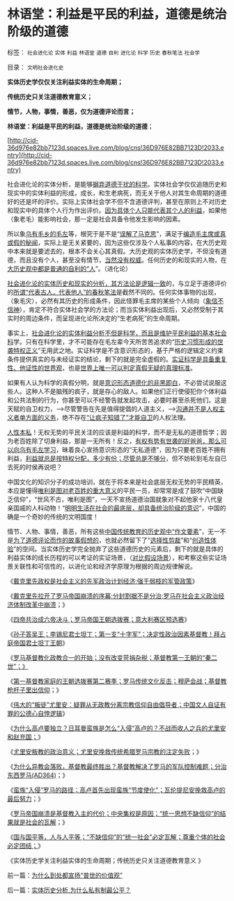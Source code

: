 # 林语堂：利益是平民的利益，道德是统治阶级的道德

标签： `社会进化论` `实体` `利益` `林语堂` `道德` `自利` `进化论` `科学` `历史` `春秋笔法` `社会学` 

目录： `文明社会进化史`

**实体历史学仅仅关注利益实体的生命周期；**

**传统历史只关注道德教育意义；**

**情节，人物，事情，善恶，仅为道德评论而言；**

**林语堂：利益是平民的利益，道德是统治阶级的道德**；

[http://cid-36d976e82bb7123d.spaces.live.com/blog/cns!36D976E82BB7123D!2033.entry](http://cid-36d976e82bb7123d.spaces.live.com/blog/cns!36D976E82BB7123D!2033.entry)

社会进化论的实体分析，是能够[摒弃道德干扰的科学](http://darthvad.blog.163.com/blog/static/53399470201061492537131/)。实体社会学仅仅追随历史和现实中的实体利益的形成，成长，和生老病死，而无关于他人对其生命周期的道德好的还是坏的评价。实际上实体社会学不但不含道德评判，甚至在原则上不对历史和现实中的具体个人行为作出评价。[因为具体个人只能代表其个人的利益](../../../2009/7/10/三脚猫真理艺术.md)，如果他（象老毛）能影响社会，那一定是社会具备令他发生影响的因素。

所以象[乌有毛乡的毛左](../../../2009/7/1/可能牛皇马宝的现实性的思想探针.md)等，根究于是不是“[误解了马克思](../../../2010/10/31/马克思，斯宾格勒，汤因比，斯塔夫里阿诺斯的“进化论”.md)”，满足于[编造毛主席或真或假的秘闻](../../../2010/4/19/“秘闻秘籍决定论”唯心历史和现实观体现的“国民文化.md)，实际上是无关紧要的，因为这些仅涉及个人私事的内容，在大历史观中本来就是要滤去的，根本不会关心其真假。大历史观的实体历史学，不但没有道德，而且没有个人，甚至没有情节，[当然没有权威](../../../2010/4/13/历史的细考权威没有“更权威”的发言权.md)。任何历史的和现实的人物，在[大历史观中都是普通的自利的“人](../../../2010/11/1/大历史观统一了现实和历史，没有“旧社会”和“道德典范”.md)”。（进化论）

[社会进化论的实体历史和现实的分析，其方法论是逻辑一致](../../../2010/11/2/社会进化论是实用科学.md)的，与立足于道德评价的[所谓“代表古人，代表他人”的春秋笔法](../../../2009/8/22/新闻自由不是史诗也不代表公正.md)是截然不同的。任何实体事物的出现，（象毛灾），必然有其历史的形成条件，因此怪罪毛主席的某些个人倾向（[象信不信神](../../../2010/11/1/人类社会合作的基础是无神论，人与人合作的契约与神无关！.md)），肯定不符合实体社会学的方法论；而当实体利益出现后，又必然受制于其实时的周边条件，而呈现进化论所决定的“生老病死”的生命周期。

事实上，[社会进化论的实体利益分析不但是科学，而且是维护平民利益的基本社会科](http://blog.sina.com.cn/s/blog_5563a64d0100dfvx.html)学。只有在科学里，才不可能存在毛左辈今天所苦苦追求的“[历史习惯形成的世袭特权正义](../../../2010/9/17/最根本的腐败：国企父母离退子女顶替.md)”无用武之地。实证科学是不含意识形态的，基于严格的逻辑定义约束条件提供真实的与未经证实的结论，剩下的就是完全虚假的。[实证科学是具备重复性、他证性的世界观](../../../2009/6/5/构成科学完备性的基础断言就是三要素.md)，也是[世界上唯一可以判定真假无疑的真理标准](../../../2009/12/4/科学的真理标准和绝对的“真理标准”.md)。

如果有人认为科学的真假分明，就是[意识形态道德化的非黑即白](../../../2010/10/20/意识形态的权威必定非黑即白;辩证法还能颠倒黑白；.md)，不必尝试说服这些人。这种人不是脑残的疯子，就是存心的敌人。如果他们正行使侵犯你个体利益和公共法制的行为，你甚至可以不经警告就发起攻击，必要时甚至杀死他们，这是天赋的自卫权力，——>尽管警告在先是值得提倡的人道主义，——>[沟通并不是人权主义者单方面的义务](../../../2010/1/31/沟通和合作，“文明冲突”进化到“和谐社会”.md)，绝不存在[“让疯子知错了”才能自卫](../../../2010/3/26/“精神病（犯）免责”侵犯人权歪曲法理.md)的人权法理。

[人性本私](../../../2009/4/21/人，性本私.md)！无权无势的平民关注的应该是利益的科学，而不是无私的道德哲学；因为老百姓除了切身利益，那是一无所有！反之，[有权有势有世袭的好爸爸，那么可以向乌有毛左学习](../../../2010/9/17/最根本的腐败：国企父母离退子女顶替.md)，昧着良心宣扬意识形态的“无私道德”，因为只要老百姓不拥有利益，[利益就总是按特权分配，多少有份；尽管总是不够分](../../../2009/6/10/内需萎缩！把供应过剩的人力资源倒入大海.md)，但不妨轮到毛左自已去死的时侯再说吧？

中国文化的知识分子的成功培训，就在于将本来是社会底层无权无势的平民精英，本应是懂得[唯利是图对老百姓的重大意义](../../../2010/9/10/中国唯利是图的人太少了.md)的平民一员，却常常是成了鼓吹“中国缺乏信仰”，“世风不古，唯利是图”，一天不宣扬道德治国就象对不起他家十八代皇亲国戚的人科动物！“[明明生活在社会的最底层，却具备统治阶级的意识](../../../2009/2/2/实例解剖极左的人格认知误区.md)”，中国的确是一个奇妙的传统的文明国度！

情节、人物、事情，善恶，所有这些[中国传统教育的历史观中“作文要素](../../../2009/8/22/新闻自由不是史诗也不代表公正.md)”，无一不是[为了道德评论而作的故事假想的](../../../2010/6/2/历史意识形态，驳论容易立论难.md)，也就必然留下了“[选择性剪裁](../../../2009/6/16/三脚猫的真理观和独脚龙.md)”和“[创造性体验](../../../2010/10/10/“创造性伪证”哲学诡辩艺术.md)”的空间。当实体历史学完全抛弃了这些道德历史的元素后，剩下的就是具体的利益实体的成长历程的可以考证的实证场景，（[对比假设场景](../../../2010/10/21/意识形态的“假设场景”和邪教.md)），和考察这些实证场景关联性和可信性的，以进化论和经济学原理为根据的周边规律解说。

《[戴克里先政权是社会主义的先军政治计划经济;强干弱枝的军管政策](../../../2010/11/7/罗马帝国的政治改革向宋朝靠拢.md)》

《[戴克里先拉开了罗马帝国崩溃的序幕;分封割据不是分治;罗马在社会主义政治经济体制改革中崩溃](../../../2010/11/7/分封割据不是分治;罗马帝国在“救亡”中加速崩溃；.md)；》

《[四帝共治成六帝决斗；罗马帝国王朝选拨赛；意大利赛区预选赛](../../../2010/11/7/四帝共治成六帝决斗；罗马帝国王朝选拨赛.md)》

《[孙子答吴王；李锡尼君士坦丁；第一支“十字军”；决定性政治因素基督教！拜占庭帝国君士坦丁王朝](../../../2010/11/8/孙子为罗马内战开出的赔率；基督教的决定性.md)》

《[罗马基督教化政教合一的开始；没有改变苛捐杂税；基督教第一王朝的“秦二世”；》](../../../2010/11/8/罗马第一基督教王朝计划生育和秦二世.md)

《[第一基督教家庭的王朝选拨赛第二赛季；罗马传统文化反击；穆萨会战；基督教枪杆子里出信仰](../../../2010/11/8/穆萨会战，传统的反击，枪杆子里出信仰.md)；》

《[伟大的“叛徒”尤里安：疑罪从无政教分离宗教信仰自由倡导者；中国文人自证有罪的公德心自悖逻辑](../../../2010/11/9/伟大的“叛徒”：疑罪从无，政教分离.md)》

《[为什么高卢要独立？日耳曼蛮族是怎么“入侵”高卢的？不战而收人之兵的尤里安和赵充国；](../../../2010/11/9/不战而收人之兵的尤里安和赵充国.md)》

《[尤里安叛教的政治意义；尤里安挽救传统希腊罗马宗教的注定失败](../../../2010/11/9/尤里安背叛基督教的政治意义.md)；》

《[为什么异教会落败，基督教最终胜出？基督教解决了罗马的军队控制难题；分治东西罗马(AD364)](http://darthvad.blog.sohu.com/162413567.html)；》

《[蛮族“入侵”罗马的路径；高卢首先出现蛮族“节度使化”；瓦伦提尼安挽救高卢的最后努力](../../../2010/11/10/蛮族“入侵”的路径和罗马的“节度使”.md)；》

《[罗马帝国崩溃是基督教入主的代价；中央集权是原因；“统一思想不缺信仰”的结果就是社会的瓦解](../../../2010/11/10/罗马崩溃是基督教入主的代价.md)；》

《[国与国平等，人与人平等；“不缺信仰”的“统一社会”必定瓦解；尊重个体的社会必定团结；](../../../2010/11/11/为什么到处都宣扬“普世的价值观”.md)》

《实体历史学关注利益实体的生命周期；传统历史只关注道德教育意义 》

前一篇：[为什么到处都宣扬“普世的价值观”](../../../2010/11/11/为什么到处都宣扬“普世的价值观”.md)

后一篇：[实体历史分析,为什么私有制最公平？](../../../2010/11/11/实体历史分析,为什么私有制最公平？.md)